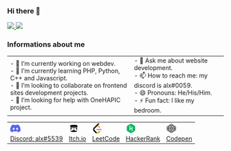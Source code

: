 ### Hi there 👋

<div>
  <a href="https://github.com/alxtreme1">
    <img height="180em" src="https://github-readme-stats.vercel.app/api?username=alxtreme1&show_icons=true&include-all-commits=true&count_private=true&theme=dark"/>
    <img height="180em" src="https://github-readme-stats.vercel.app/api/top-langs/?username=alxtreme1&layout=compact&theme=dark"/>
  </a>
</div>

### Informations about me

<table border="0">
  <tr>
    <td>
      - 🔭 I’m currently working on webdev.<br/>
      - 🌱 I’m currently learning PHP, Python, C++ and Javascript.<br/>
      - 👯 I’m looking to collaborate on frontend sites development projects.<br/>
      - 🤔 I’m looking for help with OneHAPIC project.<br/>
    </td>
    <td>
      - 💬 Ask me about website development.<br/>
      - 📫 How to reach me: my discord is alx#0059.<br/>
      - 😄 Pronouns: He/His/Him.<br/>
      - ⚡ Fun fact: I like my bedroom.<br/>
    </td>
  </tr>  
</table>

<table border="0" align="center">
  <tr>
    <td>
      <a href="https://discord.com/users/523988377431834635">
        <div>
          <img src="https://github.com/alxtreme1/alxtreme1/blob/main/discord.png"></br>
          Discord: alx#5539
        </div>
      </a>
    </td>
    <td>
      <a href="https://alxtreme.itch.io/">
        <div>
          <img src="https://github.com/alxtreme1/alxtreme1/blob/main/icons8-itch-io-24.png"></br>
          Itch.io
        </div>
      </a>
    </td>
    <td>
      <a href="https://leetcode.com/alx/">
        <div>
          <img src="https://github.com/alxtreme1/alxtreme1/blob/main/icons8-level-up-your-coding-skills-and-quickly-land-a-job-24.png"></br>
          LeetCode
        </div>
      </a>
    </td>
    <td>
      <a href="https://www.hackerrank.com/alxtreme">
        <div>
          <img src="https://github.com/alxtreme1/alxtreme1/blob/main/hackerrank_logo_logos_icon.png"></br>
          HackerRank
        </div>
      </a>
    </td>
    <td>
      <a href="https://codepen.io/alxtreme">
        <div>
          <img src="https://github.com/alxtreme1/alxtreme1/blob/main/icons8-codepen-24.png"></br>
          Codepen
        </div>
      </a>
    </td>
  </tr>
</table>
